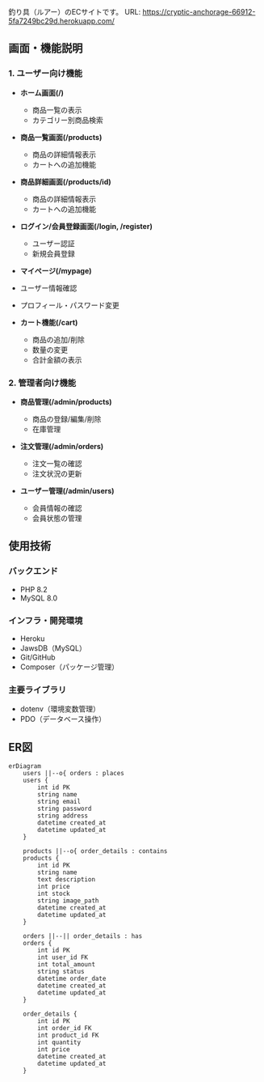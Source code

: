 釣り具（ルアー）のECサイトです。
URL: https://cryptic-anchorage-66912-5fa7249bc29d.herokuapp.com/

## 画面・機能説明

### 1. ユーザー向け機能
- **ホーム画面(/)**
  - 商品一覧の表示
  - カテゴリー別商品検索

- **商品一覧画面(/products)**
  - 商品の詳細情報表示
  - カートへの追加機能
  
- **商品詳細画面(/products/id)**
  - 商品の詳細情報表示
  - カートへの追加機能
  
- **ログイン/会員登録画面(/login, /register)**
  - ユーザー認証
  - 新規会員登録

 - **マイページ(/mypage)**
  - ユーザー情報確認
  - プロフィール・パスワード変更

- **カート機能(/cart)**
  - 商品の追加/削除
  - 数量の変更
  - 合計金額の表示

### 2. 管理者向け機能
- **商品管理(/admin/products)**
  - 商品の登録/編集/削除
  - 在庫管理
  
- **注文管理(/admin/orders)**
  - 注文一覧の確認
  - 注文状況の更新
  
- **ユーザー管理(/admin/users)**
  - 会員情報の確認
  - 会員状態の管理

## 使用技術

### バックエンド
- PHP 8.2
- MySQL 8.0

### インフラ・開発環境
- Heroku
- JawsDB（MySQL）
- Git/GitHub
- Composer（パッケージ管理）

### 主要ライブラリ
- dotenv（環境変数管理）
- PDO（データベース操作）

## ER図

```mermaid
erDiagram
    users ||--o{ orders : places
    users {
        int id PK
        string name
        string email
        string password
        string address
        datetime created_at
        datetime updated_at
    }
    
    products ||--o{ order_details : contains
    products {
        int id PK
        string name
        text description
        int price
        int stock
        string image_path
        datetime created_at
        datetime updated_at
    }
    
    orders ||--|| order_details : has
    orders {
        int id PK
        int user_id FK
        int total_amount
        string status
        datetime order_date
        datetime created_at
        datetime updated_at
    }
    
    order_details {
        int id PK
        int order_id FK
        int product_id FK
        int quantity
        int price
        datetime created_at
        datetime updated_at
    }
```
